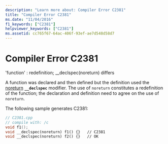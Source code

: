 ```yaml
---
description: "Learn more about: Compiler Error C2381"
title: "Compiler Error C2381"
ms.date: "11/04/2016"
f1_keywords: ["C2381"]
helpviewer_keywords: ["C2381"]
ms.assetid: cc765f67-64ac-406f-93ef-ae7d548d58d7
---
```

# Compiler Error C2381

'function' : redefinition; __declspec(noreturn) differs

A function was declared and then defined but the definition used the [noreturn](../../cpp/noreturn.md) **`__declspec`** modifier. The use of `noreturn` constitutes a redefinition of the function; the declaration and definition need to agree on the use of `noreturn`.

The following sample generates C2381:

```cpp
// C2381.cpp
// compile with: /c
void f1();
void __declspec(noreturn) f1() {}   // C2381
void __declspec(noreturn) f2() {}   // OK
```
